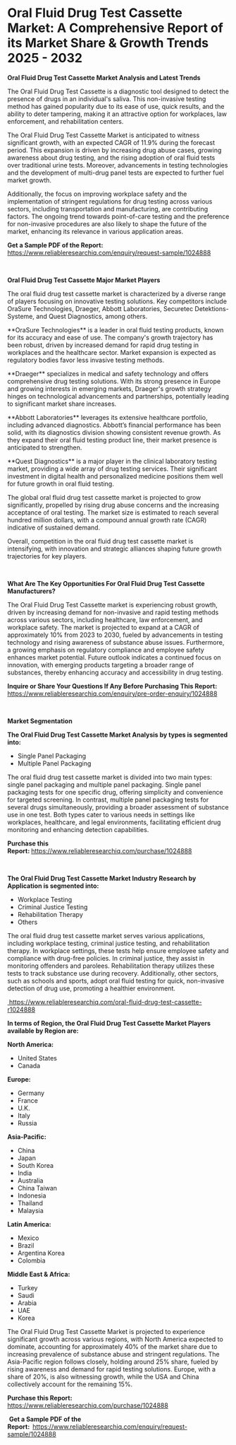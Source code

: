 <p><h1>Oral Fluid Drug Test Cassette Market: A Comprehensive Report of its Market Share & Growth Trends 2025 - 2032</h1></p><p><strong>Oral Fluid Drug Test Cassette Market Analysis and Latest Trends</strong></p>
<p><p>The Oral Fluid Drug Test Cassette is a diagnostic tool designed to detect the presence of drugs in an individual's saliva. This non-invasive testing method has gained popularity due to its ease of use, quick results, and the ability to deter tampering, making it an attractive option for workplaces, law enforcement, and rehabilitation centers. </p><p>The Oral Fluid Drug Test Cassette Market is anticipated to witness significant growth, with an expected CAGR of 11.9% during the forecast period. This expansion is driven by increasing drug abuse cases, growing awareness about drug testing, and the rising adoption of oral fluid tests over traditional urine tests. Moreover, advancements in testing technologies and the development of multi-drug panel tests are expected to further fuel market growth. </p><p>Additionally, the focus on improving workplace safety and the implementation of stringent regulations for drug testing across various sectors, including transportation and manufacturing, are contributing factors. The ongoing trend towards point-of-care testing and the preference for non-invasive procedures are also likely to shape the future of the market, enhancing its relevance in various application areas.</p></p>
<p><strong>Get a Sample PDF of the Report:&nbsp;</strong> <a href="https://www.reliableresearchiq.com/enquiry/request-sample/1024888?utm_campaign=3263&utm_medium=2&utm_source=Github&utm_content=ia&utm_term=18042025&utm_id=oral-fluid-drug-test-cassette">https://www.reliableresearchiq.com/enquiry/request-sample/1024888</a></p>
<p>&nbsp;</p>
<p><strong>Oral Fluid Drug Test Cassette Major Market Players</strong></p>
<p><p>The oral fluid drug test cassette market is characterized by a diverse range of players focusing on innovative testing solutions. Key competitors include OraSure Technologies, Draeger, Abbott Laboratories, Securetec Detektions-Systeme, and Quest Diagnostics, among others.</p><p>**OraSure Technologies** is a leader in oral fluid testing products, known for its accuracy and ease of use. The company's growth trajectory has been robust, driven by increased demand for rapid drug testing in workplaces and the healthcare sector. Market expansion is expected as regulatory bodies favor less invasive testing methods.</p><p>**Draeger** specializes in medical and safety technology and offers comprehensive drug testing solutions. With its strong presence in Europe and growing interests in emerging markets, Draeger's growth strategy hinges on technological advancements and partnerships, potentially leading to significant market share increases.</p><p>**Abbott Laboratories** leverages its extensive healthcare portfolio, including advanced diagnostics. Abbott’s financial performance has been solid, with its diagnostics division showing consistent revenue growth. As they expand their oral fluid testing product line, their market presence is anticipated to strengthen.</p><p>**Quest Diagnostics** is a major player in the clinical laboratory testing market, providing a wide array of drug testing services. Their significant investment in digital health and personalized medicine positions them well for future growth in oral fluid testing. </p><p>The global oral fluid drug test cassette market is projected to grow significantly, propelled by rising drug abuse concerns and the increasing acceptance of oral testing. The market size is estimated to reach several hundred million dollars, with a compound annual growth rate (CAGR) indicative of sustained demand.</p><p>Overall, competition in the oral fluid drug test cassette market is intensifying, with innovation and strategic alliances shaping future growth trajectories for key players.</p></p>
<p>&nbsp;</p>
<p><strong>What Are The Key Opportunities For Oral Fluid Drug Test Cassette Manufacturers?</strong></p>
<p><p>The Oral Fluid Drug Test Cassette market is experiencing robust growth, driven by increasing demand for non-invasive and rapid testing methods across various sectors, including healthcare, law enforcement, and workplace safety. The market is projected to expand at a CAGR of approximately 10% from 2023 to 2030, fueled by advancements in testing technology and rising awareness of substance abuse issues. Furthermore, a growing emphasis on regulatory compliance and employee safety enhances market potential. Future outlook indicates a continued focus on innovation, with emerging products targeting a broader range of substances, thereby enhancing accuracy and accessibility in drug testing.</p></p>
<p><strong>Inquire or Share Your Questions If Any Before Purchasing This Report:</strong> <a href="https://www.reliableresearchiq.com/enquiry/pre-order-enquiry/1024888?utm_campaign=3263&utm_medium=2&utm_source=Github&utm_content=ia&utm_term=18042025&utm_id=oral-fluid-drug-test-cassette">https://www.reliableresearchiq.com/enquiry/pre-order-enquiry/1024888</a></p>
<p>&nbsp;</p>
<p><strong>Market Segmentation</strong></p>
<p><strong>The Oral Fluid Drug Test Cassette Market Analysis by types is segmented into:</strong></p>
<p><ul><li>Single Panel Packaging</li><li>Multiple Panel Packaging</li></ul></p>
<p><p>The oral fluid drug test cassette market is divided into two main types: single panel packaging and multiple panel packaging. Single panel packaging tests for one specific drug, offering simplicity and convenience for targeted screening. In contrast, multiple panel packaging tests for several drugs simultaneously, providing a broader assessment of substance use in one test. Both types cater to various needs in settings like workplaces, healthcare, and legal environments, facilitating efficient drug monitoring and enhancing detection capabilities.</p></p>
<p><strong>Purchase this Report:&nbsp;</strong><a href="https://www.reliableresearchiq.com/purchase/1024888?utm_campaign=3263&utm_medium=2&utm_source=Github&utm_content=ia&utm_term=18042025&utm_id=oral-fluid-drug-test-cassette">https://www.reliableresearchiq.com/purchase/1024888</a></p>
<p>&nbsp;</p>
<p><strong>The Oral Fluid Drug Test Cassette Market Industry Research by Application is segmented into:</strong></p>
<p><ul><li>Workplace Testing</li><li>Criminal Justice Testing</li><li>Rehabilitation Therapy</li><li>Others</li></ul></p>
<p><p>The oral fluid drug test cassette market serves various applications, including workplace testing, criminal justice testing, and rehabilitation therapy. In workplace settings, these tests help ensure employee safety and compliance with drug-free policies. In criminal justice, they assist in monitoring offenders and parolees. Rehabilitation therapy utilizes these tests to track substance use during recovery. Additionally, other sectors, such as schools and sports, adopt oral fluid testing for quick, non-invasive detection of drug use, promoting a healthier environment.</p></p>
<p><a href="https://www.reliableresearchiq.com/oral-fluid-drug-test-cassette-r1024888?utm_campaign=3263&utm_medium=2&utm_source=Github&utm_content=ia&utm_term=18042025&utm_id=oral-fluid-drug-test-cassette">&nbsp;https://www.reliableresearchiq.com/oral-fluid-drug-test-cassette-r1024888</a></p>
<p><strong>In terms of Region, the Oral Fluid Drug Test Cassette Market Players available by Region are:</strong></p>
<p>
    <p> <strong> North America: </strong>
        <ul>
            <li>United States</li>
            <li>Canada</li>
        </ul>
        </p> 
    <p> <strong> Europe: </strong>
        <ul>
            <li>Germany</li>
            <li>France</li>
            <li>U.K.</li>
            <li>Italy</li>
            <li>Russia</li>
        </ul>
        </p> 
    <p> <strong> Asia-Pacific: </strong>
        <ul>
            <li>China</li>
            <li>Japan</li>
            <li>South Korea</li>
            <li>India</li>
            <li>Australia</li>
            <li>China Taiwan</li>
            <li>Indonesia</li>
            <li>Thailand</li>
            <li>Malaysia</li>
        </ul>
        </p> 
    <p> <strong> Latin America: </strong>
        <ul>
            <li>Mexico</li>
            <li>Brazil</li>
            <li>Argentina Korea</li>
            <li>Colombia</li>
        </ul>
        </p> 
    <p> <strong> Middle East & Africa: </strong>
        <ul>
            <li>Turkey</li>
            <li>Saudi</li>
            <li>Arabia</li>
            <li>UAE</li>
            <li>Korea</li>
        </ul>
    </p>
    </p>
<p><p>The Oral Fluid Drug Test Cassette Market is projected to experience significant growth across various regions, with North America expected to dominate, accounting for approximately 40% of the market share due to increasing prevalence of substance abuse and stringent regulations. The Asia-Pacific region follows closely, holding around 25% share, fueled by rising awareness and demand for rapid testing solutions. Europe, with a share of 20%, is also witnessing growth, while the USA and China collectively account for the remaining 15%.</p></p>
<p><strong>Purchase this Report: </strong><a href="https://www.reliableresearchiq.com/purchase/1024888?utm_campaign=3263&utm_medium=2&utm_source=Github&utm_content=ia&utm_term=18042025&utm_id=oral-fluid-drug-test-cassette">https://www.reliableresearchiq.com/purchase/1024888</a></p>
<p>&nbsp;<strong>Get a Sample PDF of the Report:&nbsp;&nbsp;</strong><a href="https://www.reliableresearchiq.com/enquiry/request-sample/1024888?utm_campaign=3263&utm_medium=2&utm_source=Github&utm_content=ia&utm_term=18042025&utm_id=oral-fluid-drug-test-cassette">https://www.reliableresearchiq.com/enquiry/request-sample/1024888</a></p>
<p><strong></strong></p>
<p><p></p><p></p><p></p></p>